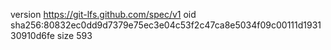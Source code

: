 version https://git-lfs.github.com/spec/v1
oid sha256:80832ec0dd9d7379e75ec3e04c53f2c47ca8e5034f09c00111d193130910d6fe
size 593
